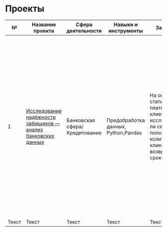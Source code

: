 # Проекты


|№  | Название проекта    | Сфера деятельности  | Навыки и инструменты   |  Задачи проекта   | Описание проекта   |
| - | ------- | ------ | ------ | ------ | ----------- |
| 1 | [Исследование надёжности заёмщиков — анализ банковских данных](https://github.com/AnastasiaKoshk/Portfolio/blob/main/%D0%9F%D1%80%D0%BE%D0%B5%D0%BA%D1%82%20%D0%BF%D0%BE%20%D0%BF%D1%80%D0%B5%D0%B4%D0%BE%D0%B1%D1%80%D0%B0%D0%B1%D0%BE%D1%82%D0%BA%D0%B5%20%D0%B4%D0%B0%D0%BD%D0%BD%D1%8B%D1%85.ipynb)    | Банковская сфера/ Кредитование    | Предобработка данных, Python,Pandas    | На основе статистики о платёжеспособности клиентов исследовать влияет ли семейное положение и количество детей клиента на факт возврата кредита в срок    |  На основе данных кредитного отдела банка исследовал влияние семейного положения и количества детей на факт погашения кредита в срок. Была получена информация о данных. Определены и обработаны пропуски. Заменены типы данных на соответствующие хранящимся данным. Удалены дубликаты. Категоризованы данные. Один датафрейм декомпозирован на три.      
| Текст   | Текст    | Текст    | Текст    | Текст    | Текст    |

